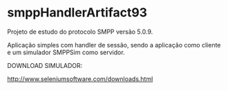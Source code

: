 # smppHandlerArtifact93

Projeto de estudo do protocolo SMPP versão 5.0.9.

Aplicação simples com handler de sessão, sendo a aplicação como cliente e um simulador SMPPSim como servidor.

DOWNLOAD SIMULADOR:

http://www.seleniumsoftware.com/downloads.html
